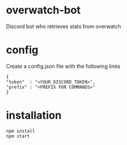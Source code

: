 # overwatch-bot
Discord bot who retrieves stats from overwatch

# config
Create a config.json file with the following lines
```
{ 
"token"  : "<YOUR_DISCORD_TOKEN>",
"prefix" : "<PREFIX FOR COMMANDS>"
}
```

# installation
```
npm install
npm start
```
